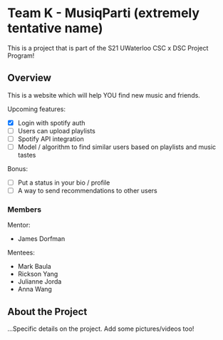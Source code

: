 # Team K - MusiqParti (extremely tentative name)

This is a project that is part of the S21 UWaterloo CSC x DSC Project Program!

## Overview

This is a website which will help YOU find new music and friends.

Upcoming features:

- [X] Login with spotify auth
- [ ] Users can upload playlists
- [ ] Spotify API integration
- [ ] Model / algorithm to find similar users based on playlists and music tastes

Bonus:

- [ ] Put a status in your bio / profile
- [ ] A way to send recommendations to other users

### Members

Mentor:

- James Dorfman

Mentees:

- Mark Baula
- Rickson Yang
- Julianne Jorda
- Anna Wang

## About the Project

...Specific details on the project. Add some pictures/videos too!
